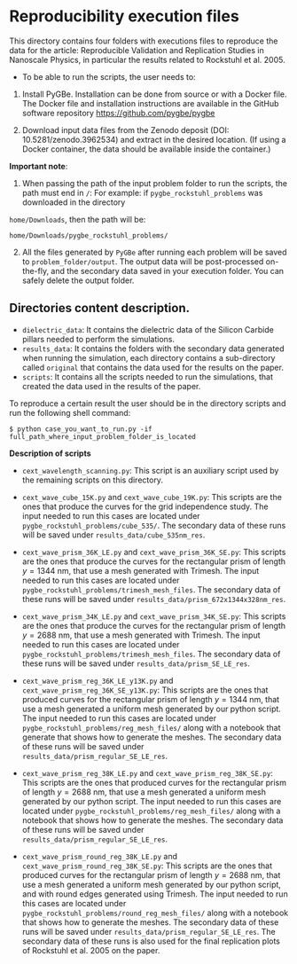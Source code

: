 # Reproducibility execution files

This directory contains four folders with executions files to reproduce the data for the article: Reproducible Validation and Replication Studies in Nanoscale Physics, in particular the results related to Rockstuhl et al. 2005.

- To be able to run the scripts, the user needs to:

1. Install PyGBe. 
Installation can be done from source or with a Docker file. The Docker file and installation instructions are available in the GitHub software repository https://github.com/pygbe/pygbe

1. Download input data files from the Zenodo deposit (DOI: 10.5281/zenodo.3962534) and extract in the desired location. (If using a Docker container, the data should be available inside the container.)

**Important note**:
1. When passing the path of the input problem folder to run the scripts, the path must end in `/`:
For example: if `pygbe_rockstuhl_problems` was downloaded in the directory 

`home/Downloads`, then the path will be:

`home/Downloads/pygbe_rockstuhl_problems/`

2. All the files generated by `PyGBe` after running each problem will be saved to `problem_folder/output`.
The output data will be post-processed on-the-fly, and the secondary data saved in your execution folder.
You can safely delete the output folder.

## Directories content description.

* `dielectric_data`: It contains the dielectric data of the Silicon Carbide pillars needed to perform the simulations. 
* `results_data`: It contains the folders with the secondary data generated when running the simulation, each directory contains a sub-directory called `original` that contains the data used for the results on the paper.
* `scripts`: It contains all the scripts needed to run the simulations, that created the data used in the results of the paper.  

To reproduce a certain result the user should be in the directory scripts and run the following shell command:

`$ python case_you_want_to_run.py -if full_path_where_input_problem_folder_is_located`

**Description of scripts**

* `cext_wavelength_scanning.py`: This script is an auxiliary script used by the remaining scripts on this directory. 

* `cext_wave_cube_15K.py` and `cext_wave_cube_19K.py`: This scripts are the ones that produce the curves for the grid independence study. The input needed to run this cases are located under `pygbe_rockstuhl_problems/cube_535/`. The secondary data of these runs will be saved under `results_data/cube_535nm_res`. 

* `cext_wave_prism_36K_LE.py` and `cext_wave_prism_36K_SE.py`: This scripts are the ones that produce the curves for the rectangular prism of length $y=1344$ nm, that use a mesh generated with Trimesh. The input needed to run this cases are located under `pygbe_rockstuhl_problems/trimesh_mesh_files`. The secondary data of these runs will be saved under `results_data/prism_672x1344x328nm_res`. 

* `cext_wave_prism_34K_LE.py` and `cext_wave_prism_34K_SE.py`: This scripts are the ones that produce the curves for the rectangular prism of length $y=2688$ nm, that use a mesh generated with Trimesh. The input needed to run this cases are located under `pygbe_rockstuhl_problems/trimesh_mesh_files`. 
The secondary data of these runs will be saved under `results_data/prism_SE_LE_res`. 

* `cext_wave_prism_reg_36K_LE_y13K.py` and `cext_wave_prism_reg_36K_SE_y13K.py`: This scripts are the ones that produced curves  for the rectangular prism of length $y=1344$ nm, that use a mesh generated a uniform mesh generated by our python script. The input needed to run this cases are located under `pygbe_rockstuhl_problems/reg_mesh_files/` along with a notebook that generate that shows how to generate the meshes. The secondary data of these runs will be saved under `results_data/prism_regular_SE_LE_res`. 

* `cext_wave_prism_reg_38K_LE.py` and `cext_wave_prism_reg_38K_SE.py`: This scripts are the ones that produced curves for the rectangular prism of length $y=2688$ nm, that use a mesh generated a uniform mesh generated by our python script. The input needed to run this cases are located under `pygbe_rockstuhl_problems/reg_mesh_files/` along with a notebook that shows how to generate the meshes. The secondary data of these runs will be saved under `results_data/prism_regular_SE_LE_res`. 

* `cext_wave_prism_round_reg_38K_LE.py` and `cext_wave_prism_round_reg_38K_SE.py`: This scripts are the ones that produced curves for the rectangular prism of length $y=2688$ nm, that use a mesh generated a uniform mesh generated by our python script, and with round edges generated using Trimesh. The input needed to run this cases are located under `pygbe_rockstuhl_problems/round_reg_mesh_files/` along with a notebook  that shows how to generate the meshes. The secondary data of these runs will be saved under `results_data/prism_regular_SE_LE_res`. The secondary data of these runs is also used for the final replication plots of Rockstuhl et al. 2005 on the paper. 